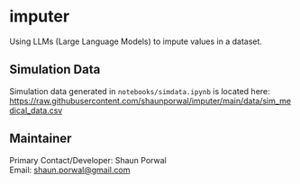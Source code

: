 # imputer
Using LLMs (Large Language Models) to impute values in a dataset.

## Simulation Data
Simulation data generated in `notebooks/simdata.ipynb` is located here:
https://raw.githubusercontent.com/shaunporwal/imputer/main/data/sim_medical_data.csv

## Maintainer
Primary Contact/Developer: Shaun Porwal  
Email: shaun.porwal@gmail.com
